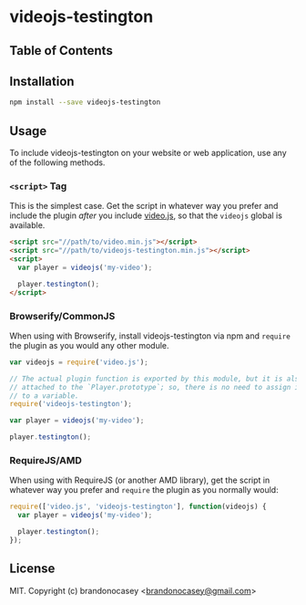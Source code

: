 # videojs-testington



## Table of Contents

<!-- START doctoc -->
<!-- END doctoc -->
## Installation

```sh
npm install --save videojs-testington
```

## Usage

To include videojs-testington on your website or web application, use any of the following methods.

### `<script>` Tag

This is the simplest case. Get the script in whatever way you prefer and include the plugin _after_ you include [video.js][videojs], so that the `videojs` global is available.

```html
<script src="//path/to/video.min.js"></script>
<script src="//path/to/videojs-testington.min.js"></script>
<script>
  var player = videojs('my-video');

  player.testington();
</script>
```

### Browserify/CommonJS

When using with Browserify, install videojs-testington via npm and `require` the plugin as you would any other module.

```js
var videojs = require('video.js');

// The actual plugin function is exported by this module, but it is also
// attached to the `Player.prototype`; so, there is no need to assign it
// to a variable.
require('videojs-testington');

var player = videojs('my-video');

player.testington();
```

### RequireJS/AMD

When using with RequireJS (or another AMD library), get the script in whatever way you prefer and `require` the plugin as you normally would:

```js
require(['video.js', 'videojs-testington'], function(videojs) {
  var player = videojs('my-video');

  player.testington();
});
```

## License

MIT. Copyright (c) brandonocasey &lt;brandonocasey@gmail.com&gt;


[videojs]: http://videojs.com/
